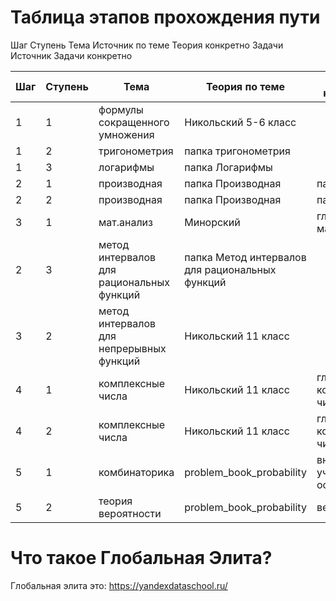 # Таблица этапов прохождения пути

Шаг	Ступень	Тема	Источник по теме	Теория конкретно	Задачи Источник	Задачи конкретно

| Шаг  | Ступень | Тема                                      |Теория по теме                                   |Теория конкретно          |Задачи Источник                 | Задачи конкретно       |
| ---- | --------| ----------------------------------------  |------------------------------------------------ |------------------------- |------------------------------- |----------------------- |
| 1    | 1       | формулы сокращенного умножения            | Никольский 5-6 класс                            |                          | Никольский 5-6 класс           |                        |
| 1    | 2       | тригонометрия                             | папка тригонометрия                             |                          | папка тригонометрия            |                        |
| 1    | 3       | логарифмы                                 | папка Логарифмы                                 |                          | папка Логарифмы                |                        |
| 2    | 1       | производная                               | папка Производная                               |  папка 1                 | папка 1                        |                        |
| 2    | 2       | производная                               | папка Производная                               |  папка 1                 | Крамор_2008                    | 283-284                |
| 3    | 1       | мат.анализ                                | Минорский                                       |  глава мат.анализ        | Минорский                      | только глава мат.анализ|
| 2    | 3       | метод интервалов для рациональных функций | папка Метод интервалов для рациональных функций |                          | папка для рациональных функций |                        |
| 3    | 2       | метод интервалов для непрерывных функций  | Никольский 11 класс                             |                          | Никольский 11 класс            |                        |
| 4    | 1       | комплексные числа                         | Никольский 11 класс                             |  глава комплексные числа | Никольский 11 класс            | глава комплексные числа|
| 4    | 2       | комплексные числа                         | Никольский 11 класс                             |  глава комплексные числа | Кострикин задачи часть 1       | глава комплексные числа|
| 5    | 1       | комбинаторика                             | problem_book_probability                        |  вначале учебника основы | problem_book_probability       | вначале учебника основы|
| 5    | 2       | теория вероятности                        | problem_book_probability                        |  весь учебник            | problem_book_probability       | весь учебник           |

# Что такое Глобальная Элита?

Глобальная элита это: https://yandexdataschool.ru/
